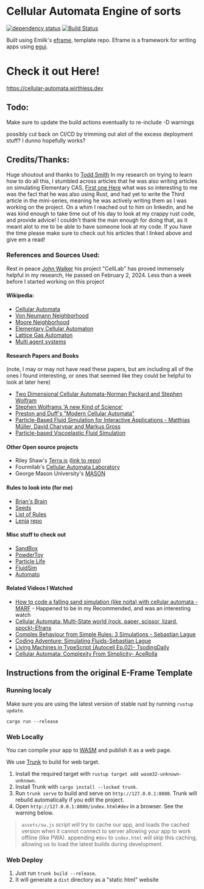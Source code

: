 # Cellular Automata Engine of sorts

[![dependency status](https://deps.rs/repo/github/emilk/eframe_template/status.svg)](https://deps.rs/repo/github/emilk/eframe_template)
[![Build Status](https://github.com/emilk/eframe_template/workflows/CI/badge.svg)](https://github.com/emilk/eframe_template/actions?workflow=CI)

Built using Emilk's [eframe](https://github.com/emilk/egui/tree/master/crates/eframe), template repo. Eframe is a framework for writing apps using [egui](https://github.com/emilk/egui/).




# Check it out Here!
https://cellular-automata.wirthless.dev



## Todo:
Make sure to update the build actions eventually to re-include -D warnings

possibly cut back on CI/CD by trimming out alot of the excess deployment stuff?
I dunno
hopefully works?


## Credits/Thanks:
Huge shoutout and thanks to [Todd Smith](https://github.com/toddATavail) In my research on trying to learn how to do all this, I stumbled across articles that he was also writing articles on simulating Elementary CAS, [First one Here](https://xebia.com/blog/cellular-automata-using-rust-part-i/) what was so interesting to me was the fact that he was also using Rust, and had yet to write the Third article in the mini-series, meaning he was actively writing them as I was working on the project. On a whim I reached out to him on linkedin, and he was kind enough to take time out of his day to look at my crappy rust code, and provide advice! I couldn't thank the man enough for doing that, as it meant alot to me to be able to have someone look at my code. If you have the time please make sure to check out his articles that I linked above and give em a read! 

### References and Sources Used:
Rest in peace [John Walker](https://en.wikipedia.org/wiki/John_Walker_(programmer)) his project "CellLab" has proved immensely helpful in my research, 
He passed on February 2, 2024. Less than a week before I started working on this project
#### Wikipedia:
* [Cellular Automata](https://en.wikipedia.org/wiki/Cellular_automata)
* [Von Neumann Neighborhood](https://en.wikipedia.org/wiki/Von_Neumann_neighborhood)
* [Moore Neighborhood](https://en.wikipedia.org/wiki/Moore_neighborhood)
* [Elementary Cellular Automaton](https://en.wikipedia.org/wiki/Elementary_cellular_automaton)
* [Lattice Gas Automaton](https://en.wikipedia.org/wiki/Lattice_gas_automaton)
* [Multi agent systems](https://en.wikipedia.org/wiki/Multi-agent_system)


#### Research Papers and Books
(note, I may or may not have read these papers, but am including all of the ones I found interesting, or ones that seemed like they could be helpful to look at later here)

* [Two Dimensional Cellular Automata-Norman Packard and Stephen Wolfram](https://content.wolfram.com/sw-publications/2020/07/two-dimensional-cellular-automata.pdf)
* [Stephen Wolframs 'A new Kind of Science'](https://www.wolframscience.com/nks/p170--cellular-automata/)
* [Preston and Duff's "Modern Cellular Automata"](https://link.springer.com/book/10.1007/978-1-4899-0393-8)
* [Particle-Based Fluid Simulation for Interactive Applications - Matthias Müller, David Charypar and Markus Gross](https://matthias-research.github.io/pages/publications/sca03.pdf)
* [Particle-based Viscoelastic Fluid Simulation](http://www.ligum.umontreal.ca/Clavet-2005-PVFS/pvfs.pdf)



#### Other Open source projects
* Riley Shaw's [Terra.js](https://rileyjshaw.com/terra/) ([link to repo](https://github.com/rileyjshaw/terra))
* Fourmilab's [Cellular Automata Laboratory](https://www.fourmilab.ch/cellab/webca/)
* George Mason University's [MASON](https://github.com/eclab/mason/)

#### Rules to look into (for me)

* [Brian's Brain](https://en.wikipedia.org/wiki/Brian's_Brain)
* [Seeds](https://en.wikipedia.org/wiki/Seeds_(cellular_automaton))
* [List of Rules](https://en.wikipedia.org/wiki/Category:Cellular_automaton_rules)
* [Lenia](https://en.wikipedia.org/wiki/Lenia) [repo](https://github.com/Chakazul/Lenia)


#### Misc stuff to check out
* [SandBox](https://github.com/hakolao/sandbox)
* [PowderToy](https://github.com/The-Powder-Toy/The-Powder-Toy)
* [Particle Life](https://github.com/hunar4321/particle-life)
* [FluidSim](https://github.com/SebLague/Fluid-Sim)
* [Automato](https://github.com/tsoding/atomato)

#### Related Videos I Watched
* [How to code a falling sand simulation (like noita) with cellular automata - MARF](https://youtu.be/5Ka3tbbT-9E?si=Ay0CW-jYHkft_iae) - Happened to be in my Recommended, and was an interesting watch
* [Cellular Automata: Multi-State world (rock, paper, scissor, lizard, spock)-Efrans](https://www.youtube.com/watch?v=TvZI6Xc0J1Y) 
* [Complex Behaviour from Simple Rules: 3 Simulations - Sebastian Lague](https://www.youtube.com/watch?v=kzwT3wQWAHE)
* [Coding Adventure: Simulating Fluids-Sebastian Lague](https://www.youtube.com/watch?v=rSKMYc1CQHE)
* [Living Machines in TypeScript (Autocell Ep.02)- TsodingDaily](https://www.youtube.com/watch?v=Hz_13P7lRoA)
* [Cellular Automata: Complexity From Simplicity- AceRolla](https://www.youtube.com/watch?v=t_HcBAO_Yas)
## Instructions from the original E-Frame Template
### Running localy

Make sure you are using the latest version of stable rust by running `rustup update`.

`cargo run --release`
### Web Locally

You can compile your app to [WASM](https://en.wikipedia.org/wiki/WebAssembly) and publish it as a web page.

We use [Trunk](https://trunkrs.dev/) to build for web target.
1. Install the required target with `rustup target add wasm32-unknown-unknown`.
2. Install Trunk with `cargo install --locked trunk`.
3. Run `trunk serve` to build and serve on `http://127.0.0.1:8080`. Trunk will rebuild automatically if you edit the project.
4. Open `http://127.0.0.1:8080/index.html#dev` in a browser. See the warning below.

> `assets/sw.js` script will try to cache our app, and loads the cached version when it cannot connect to server allowing your app to work offline (like PWA).
> appending `#dev` to `index.html` will skip this caching, allowing us to load the latest builds during development.

### Web Deploy
1. Just run `trunk build --release`.
2. It will generate a `dist` directory as a "static html" website



